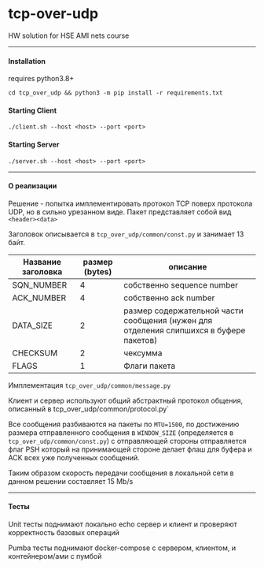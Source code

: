 # tcp-over-udp
HW solution for HSE AMI nets course

---

#### Installation

requires python3.8+

```shell script
cd tcp_over_udp && python3 -m pip install -r requirements.txt
```

#### Starting Client
```shell script
./client.sh --host <host> --port <port>
```

#### Starting Server
```shell script
./server.sh --host <host> --port <port>
```

---

#### О реализации
Решение - попытка имплементировать протокол TCP поверх протокола UDP, но в сильно урезанном виде.
Пакет представляет собой вид `<header><data>`

Заголовок описывается в `tcp_over_udp/common/const.py` и занимает 13 байт. 

|Название заголовка | размер (bytes) | описание      
| ---       | ---     | ---                        
| SQN_NUMBER | 4 | собственно sequence number 
| ACK_NUMBER | 4 | собственно ack number      
| DATA_SIZE  | 2 | размер содержательной части сообщения (нужен для отделения слипшихся в буфере пакетов)
| CHECKSUM   | 2 | чексумма
| FLAGS      | 1 | Флаги пакета

Имплементация `tcp_over_udp/common/message.py`

Клиент и сервер используют общий абстрактный протокол общения, описанный в tcp_over_udp/common/protocol.py` 

Все сообщения разбиваются на пакеты по `MTU=1500`, по достижению размера отправленного сообщения в `WINDOW_SIZE`
(определяется в `tcp_over_udp/common/const.py`) с отправляющей стороны отправляется флаг PSH который на принимающей
стороне делает флаш для буфера и ACK всех уже полученных сообщений.

Таким образом скорость передачи сообщения в локальной сети в данном решении составляет 15 Mb/s

---

#### Тесты

Unit тесты поднимают локально echo сервер и клиент и проверяют корректность базовых операций

Pumba тесты поднимают docker-compose с сервером, клиентом, и контейнером/ами с пумбой
